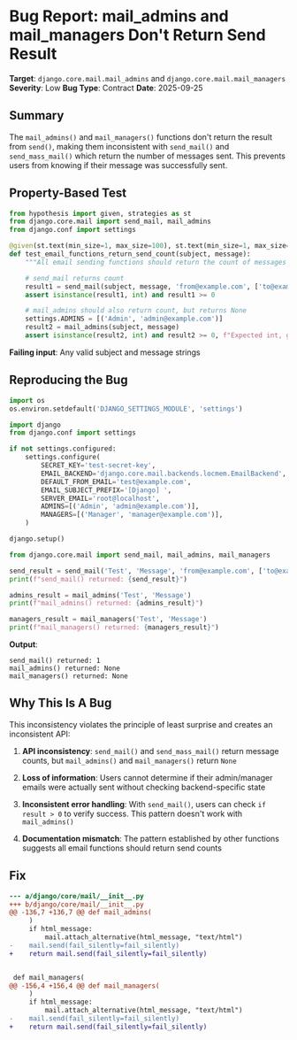 # Bug Report: mail_admins and mail_managers Don't Return Send Result

**Target**: `django.core.mail.mail_admins` and `django.core.mail.mail_managers`
**Severity**: Low
**Bug Type**: Contract
**Date**: 2025-09-25

## Summary

The `mail_admins()` and `mail_managers()` functions don't return the result from `send()`, making them inconsistent with `send_mail()` and `send_mass_mail()` which return the number of messages sent. This prevents users from knowing if their message was successfully sent.

## Property-Based Test

```python
from hypothesis import given, strategies as st
from django.core.mail import send_mail, mail_admins
from django.conf import settings

@given(st.text(min_size=1, max_size=100), st.text(min_size=1, max_size=200))
def test_email_functions_return_send_count(subject, message):
    """All email sending functions should return the count of messages sent"""

    # send_mail returns count
    result1 = send_mail(subject, message, 'from@example.com', ['to@example.com'])
    assert isinstance(result1, int) and result1 >= 0

    # mail_admins should also return count, but returns None
    settings.ADMINS = [('Admin', 'admin@example.com')]
    result2 = mail_admins(subject, message)
    assert isinstance(result2, int) and result2 >= 0, f"Expected int, got {type(result2)}"
```

**Failing input**: Any valid subject and message strings

## Reproducing the Bug

```python
import os
os.environ.setdefault('DJANGO_SETTINGS_MODULE', 'settings')

import django
from django.conf import settings

if not settings.configured:
    settings.configure(
        SECRET_KEY='test-secret-key',
        EMAIL_BACKEND='django.core.mail.backends.locmem.EmailBackend',
        DEFAULT_FROM_EMAIL='test@example.com',
        EMAIL_SUBJECT_PREFIX='[Django] ',
        SERVER_EMAIL='root@localhost',
        ADMINS=[('Admin', 'admin@example.com')],
        MANAGERS=[('Manager', 'manager@example.com')],
    )

django.setup()

from django.core.mail import send_mail, mail_admins, mail_managers

send_result = send_mail('Test', 'Message', 'from@example.com', ['to@example.com'])
print(f"send_mail() returned: {send_result}")

admins_result = mail_admins('Test', 'Message')
print(f"mail_admins() returned: {admins_result}")

managers_result = mail_managers('Test', 'Message')
print(f"mail_managers() returned: {managers_result}")
```

**Output**:
```
send_mail() returned: 1
mail_admins() returned: None
mail_managers() returned: None
```

## Why This Is A Bug

This inconsistency violates the principle of least surprise and creates an inconsistent API:

1. **API inconsistency**: `send_mail()` and `send_mass_mail()` return message counts, but `mail_admins()` and `mail_managers()` return `None`

2. **Loss of information**: Users cannot determine if their admin/manager emails were actually sent without checking backend-specific state

3. **Inconsistent error handling**: With `send_mail()`, users can check `if result > 0` to verify success. This pattern doesn't work with `mail_admins()`

4. **Documentation mismatch**: The pattern established by other functions suggests all email functions should return send counts

## Fix

```diff
--- a/django/core/mail/__init__.py
+++ b/django/core/mail/__init__.py
@@ -136,7 +136,7 @@ def mail_admins(
     )
     if html_message:
         mail.attach_alternative(html_message, "text/html")
-    mail.send(fail_silently=fail_silently)
+    return mail.send(fail_silently=fail_silently)


 def mail_managers(
@@ -156,4 +156,4 @@ def mail_managers(
     )
     if html_message:
         mail.attach_alternative(html_message, "text/html")
-    mail.send(fail_silently=fail_silently)
+    return mail.send(fail_silently=fail_silently)
```